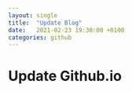 ```yaml
---
layout: single
title:  "Update Blog"
date:   2021-02-23 19:30:00 +0100
categories: github
---
```


# Update Github.io
